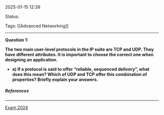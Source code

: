 2025-01-15 12:39

Status:

Tags: [[Advanced Networking]]

---

**Question 1:**

**The two main user-level protocols in the IP suite are TCP and UDP. They have different attributes. It is important to choose the correct one when designing an application.**

- **a) If a protocol is said to offer “reliable, sequenced delivery”, what does this mean? Which of UDP and TCP offer this combination of properties? Briefly explain your answers.**
  
  
  
  

 
##### References
----
[Exam 2024](file:///C:/Users/Asus/Documents/School/Final_Year/Advanced_Networking/Exam_Papers/LHM%20Advanced%20Networking%202023-24.pdf)